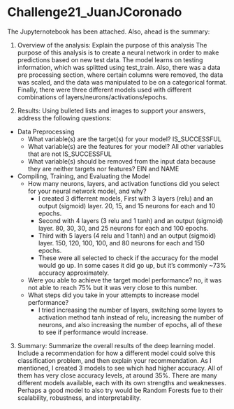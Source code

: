 # Challenge21_JuanJCoronado

The Jupyternotebook has been attached. Also, ahead is the summary:

1. Overview of the analysis: Explain the purpose of this analysis
The purpose of this analysis is to create a neural network in order to make predictions based on new test data. The model learns on testing information, which was splitted using test_train. Also, there was a data pre processing section, where certain columns were removed, the data was scaled, and the data was manipulated to be on a categorical format. Finally, there were three different models used with different combinations of layers/neurons/activations/epochs.


2. Results: Using bulleted lists and images to support your answers, address the following questions:
* Data Preprocessing
    * What variable(s) are the target(s) for your model? IS_SUCCESSFUL
    * What variable(s) are the features for your model? All other variables that are not IS_SUCCESSFUL
    * What variable(s) should be removed from the input data because they are neither targets nor features? EIN and NAME
* Compiling, Training, and Evaluating the Model
    * How many neurons, layers, and activation functions did you select for your neural network model, and why?
        * I created 3 differrent models, First with 3 layers (relu) and an output (sigmoid) layer. 20, 15, and 15 neurons for each and 10 epochs.
        * Second with 4 layers (3 relu and 1 tanh) and an output (sigmoid) layer. 80, 30, 30, and 25 neurons for each and 100 epochs.
        * Third with 5 layers (4 relu and 1 tanh) and an output (sigmoid) layer. 150, 120, 100, 100, and 80 neurons for each and 150 epochs.
        * These were all selected to check if the accuracy for the model would go up. In some cases it did go up, but it’s commonly ~73% accuracy approximately.
    * Were you able to achieve the target model performance? no, it was not able to reach 75% but it was very close to this number.
    * What steps did you take in your attempts to increase model performance?
        * I tried increasing the number of layers, switching some layers to activation method tanh instead of relu, increasing the number of neurons, and also increasing the number of epochs,            all of these to see if performance would increase.


3. Summary: Summarize the overall results of the deep learning model. Include a recommendation for how a different model could solve this classification problem, and then explain your recommendation.
As I mentioned, I created 3 models to see which had higher accuracy. All of them has very close accuracy levels, at around 35%. There are many different models available, each with its own strengths and weaknesses. Perhaps a good model to also try would be Random Forests fue to their scalability, robustness, and interpretability.
